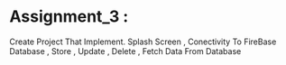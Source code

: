 # Assignment_3 : 
Create Project That Implement.
Splash Screen , Conectivity To FireBase Database , Store , Update , Delete , Fetch Data From Database   
